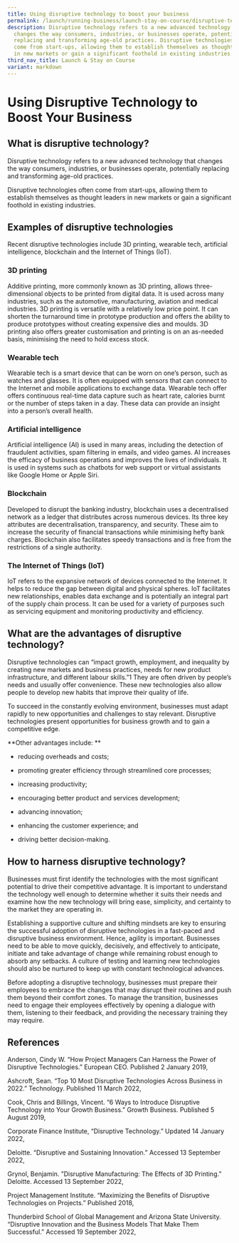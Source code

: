 ```yaml
---
title: Using disruptive technology to boost your business
permalink: /launch/running-business/launch-stay-on-course/disruptive-tech-boost-business/
description: Disruptive technology refers to a new advanced technology that
  changes the way consumers, industries, or businesses operate, potentially
  replacing and transforming age-old practices. Disruptive technologies often
  come from start-ups, allowing them to establish themselves as thought leaders
  in new markets or gain a significant foothold in existing industries.
third_nav_title: Launch & Stay on Course
variant: markdown
---
```

# Using Disruptive Technology to Boost Your Business 

 

 

## What is disruptive technology? 

Disruptive technology refers to a new advanced technology that changes the way consumers, industries, or businesses operate, potentially replacing and transforming age-old practices.  

 

Disruptive technologies often come from start-ups, allowing them to establish themselves as thought leaders in new markets or gain a significant foothold in existing industries.  

 


## Examples of disruptive technologies 

Recent disruptive technologies include 3D printing, wearable tech, artificial intelligence, blockchain and the Internet of Things (IoT).  

 

### 3D printing 

Additive printing, more commonly known as 3D printing, allows three-dimensional objects to be printed from digital data. It is used across many industries, such as the automotive, manufacturing, aviation and medical industries. 3D printing is versatile with a relatively low price point. It can shorten the turnaround time in prototype production and offers the ability to produce prototypes without creating expensive dies and moulds. 3D printing also offers greater customisation and printing is on an as-needed basis, minimising the need to hold excess stock.  

 

### Wearable tech 

Wearable tech is a smart device that can be worn on one’s person, such as watches and glasses. It is often equipped with sensors that can connect to the Internet and mobile applications to exchange data. Wearable tech offer offers continuous real-time data capture such as heart rate, calories burnt or the number of steps taken in a day. These data can provide an insight into a person’s overall health.    

 

### Artificial intelligence 

Artificial intelligence (AI) is used in many areas, including the detection of fraudulent activities, spam filtering in emails, and video games. AI increases the efficacy of business operations and improves the lives of individuals. It is used in systems such as chatbots for web support or virtual assistants like Google Home or Apple Siri.  

 

### Blockchain 

Developed to disrupt the banking industry, blockchain uses a decentralised network as a ledger that distributes across numerous devices. Its three key attributes are decentralisation, transparency, and security. These aim to increase the security of financial transactions while minimising hefty bank charges. Blockchain also facilitates speedy transactions and is free from the restrictions of a single authority. 

 

### The Internet of Things (IoT) 

IoT refers to the expansive network of devices connected to the Internet. It helps to reduce the gap between digital and physical spheres. IoT facilitates new relationships, enables data exchange and is potentially an integral part of the supply chain process. It can be used for a variety of purposes such as servicing equipment and monitoring productivity and efficiency.  

 

 

## What are the advantages of disruptive technology? 

Disruptive technologies can “impact growth, employment, and inequality by creating new markets and business practices, needs for new product infrastructure, and different labour skills.”1 They are often driven by people’s needs and usually offer convenience. These new technologies also allow people to develop new habits that improve their quality of life.  

 

To succeed in the constantly evolving environment, businesses must adapt rapidly to new opportunities and challenges to stay relevant. Disruptive technologies present opportunities for business growth and to gain a competitive edge.  


**Other advantages include: **

* reducing overheads and costs; 

* promoting greater efficiency through streamlined core processes; 

* increasing productivity; 

* encouraging better product and services development; 

* advancing innovation; 

* enhancing the customer experience; and 

* driving better decision-making. 

 

 

## How to harness disruptive technology?	 

Businesses must first identify the technologies with the most significant potential to drive their competitive advantage. It is important to understand the technology well enough to determine whether it suits their needs and examine how the new technology will bring ease, simplicity, and certainty to the market they are operating in.  

 

Establishing a supportive culture and shifting mindsets are key to ensuring the successful adoption of disruptive technologies in a fast-paced and disruptive business environment. Hence, agility is important. Businesses need to be able to move quickly, decisively, and effectively to anticipate, initiate and take advantage of change while remaining robust enough to absorb any setbacks. A culture of testing and learning new technologies should also be nurtured to keep up with constant technological advances.   

 

Before adopting a disruptive technology, businesses must prepare their employees to embrace the changes that may disrupt their routines and push them beyond their comfort zones. To manage the transition, businesses need to engage their employees effectively by opening a dialogue with them, listening to their feedback, and providing the necessary training they may require.  

 

 

 

## References 

 

Anderson, Cindy W. “How Project Managers Can Harness the Power of Disruptive Technologies.” European CEO. Published 2 January 2019, 

 

Ashcroft, Sean. “Top 10 Most Disruptive Technologies Across Business in 2022.” Technology. Published 11 March 2022, 

 

Cook, Chris and Billings, Vincent. “6 Ways to Introduce Disruptive Technology into Your Growth Business.” Growth Business. Published 5 August 2019, 

 

Corporate Finance Institute, “Disruptive Technology.” Updated 14 January 2022,  

 

Deloitte. “Disruptive and Sustaining Innovation.” Accessed 13 September 2022,   

 

Grynol, Benjamin. ”Disruptive Manufacturing: The Effects of 3D Printing.” Deloitte. Accessed 13 September 2022,  

 

Project Management Institute. “Maximizing the Benefits of Disruptive Technologies on Projects.” Published 2018,   

 

Thunderbird School of Global Management and Arizona State University. “Disruptive Innovation and the Business Models That Make Them Successful.” Accessed 19 September 2022,